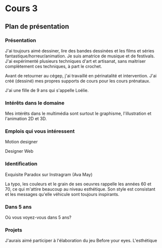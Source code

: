 # Cours 3
## Plan de présentation

### Présentation
J'ai toujours aimé dessiner, lire des bandes dessinées et les films et séries fantastique/horreur/animation. Je suis amatrice de musique et de festivals. J'ai expérimenté plusieurs techniques d'art et artisanat, sans maitriser complètement ces techniques, à part le crochet. 

Avant de retourner au cégep, j'ai travaillé en périnatalité et intervention. J'ai créé (dessiné) mes propres supports de cours pour les cours prénataux.

J'ai une fille de 9 ans qui s'appelle Loélie.

### Intérêts dans le domaine
Mes intérêts dans le multimédia sont surtout le graphisme, l'illustration et l'animation 2D et 3D. 

### Emplois qui vous intéressent
Motion designer

Designer Web

### Identification
Exquisite Paradox sur Instragram (Ava May)

La typo, les couleurs et le grain de ses oeuvres rappelle les années 60 et 70, ce qui m'attire beaucoup au niveau esthétique. Son style est consistant et les messages qu'elle véhicule sont toujours inspirants. 

### Dans 5 ans
Où vous voyez-vous dans 5 ans? 

### Projets
J'aurais aimé participer à l'élaboration du jeu Before your eyes. L'esthétique 
